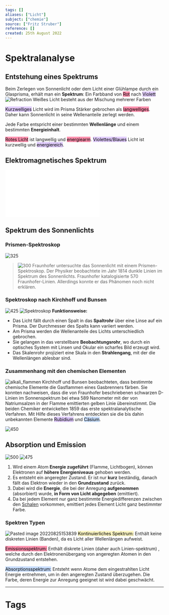 ```yaml
---
tags: []
aliases: ["Licht"]
subject: ["chemie"]
source: ["Fritz Struber"]
reference: []
created: 25th August 2022
---
```


# Spektralanalyse
## Entstehung eines Spektrums
Beim Zerlegen von Sonnenlicht oder dem Licht einer Glühlampe durch ein Glasprisma, erhält man ein **Spektrum**:
Ein Farbband von <mark style="background: #FF5582A6;">Rot</mark> nach <mark style="background: #D2B3FFA6;">Violett</mark>
![Refraction](../assets/Refraction.png)
Weißes Licht besteht aus der Mischung mehrerer Farben


<mark style="background: #D2B3FFA6;">Kurzwelliges</mark> Licht wird im Prisma Stärker gebrochen als <mark style="background: #FF5582A6;">langwelliges</mark>.
Daher kann Sonnenlicht in seine Wellenanteile zerlegt werden.

Jede Farbe entspricht einer bestimmten **Wellenlänge** und einem bestimmten **Energieinhalt**.

<mark style="background: #FF5582A6;">Rotes Licht</mark> ist langwellig und <mark style="background: #FF5582A6;">energiearm</mark>.
<mark style="background: #D2B3FFA6;">Violettes/Blaues</mark> Licht ist kurzwellig und <mark style="background: #D2B3FFA6;">energiereich</mark>.

## Elektromagnetisches Spektrum
![spectrum_20090210](../physik/assets/spectrum_20090210.pdf)

## Spektrum des Sonnenlichts
### Prismen-Spektroskop
![325](Pasted%20image%2020220825152529.png)
>![300](assets/fraunhofer_linien.png)
> Fraunhofer untersuchte das Sonnenlicht mit einem Prismen-Spektroskop.
> Der Physiker beobachtete im Jahr 1814 dunkle Linien im Spektrum des Sonnenlichts. Fraunhofer katalogisierte 570 Fraunhofer-Linien.
> Allerdings konnte er das Phänomen noch nicht erklären.

### Spektroskop nach Kirchhoff und Bunsen
![425](assets/Spektroskop.png)
![Spektroskop](../assets/Spektroskop.png)
**Funktionsweise:**
- Das Licht fällt durch einen Spalt in das **Spaltrohr** über eine Linse auf ein Prisma. Der Durchmesser des Spalts kann variiert werden.
- Am Prisma werden die Wellenanteile des Lichts unterschiedlich gebrochen.
- Sie gelangen in das verstellbare **Beobachtungsrohr**, wo durch ein optisches System mit Linsen und Okular ein scharfes Bild erzeugt wird.
- Das Skalenrohr projiziert eine Skala in den **Strahlengang**, mit der die Wellenlängen ablesbar sind.

### Zusammenhang mit den chemischen Elementen
![alkali_flammen](assets/alkali_flammen.png)
Kirchhoff und Bunsen beobachteten, dass bestimmte chemische Elemente die Gasflammen eines Gasbrenners färben.
Sie konnten nachweisen, dass die von Fraunhofer beschriebenen schwarzen D-Linien im Sonnenspektrum bei etwa 589 Nanometer mit der von Natriumsalzen in der Flamme emittierten gelben Linie übereinstimmt.
Die beiden Chemiker entwickelten 1859 das erste spektralanalytische Verfahren.
Mit Hilfe dieses Verfahrens entdeckten sie die bis dahin unbekannten Elemente <mark style="background: #D2B3FFA6;">Rubidium</mark> und <mark style="background: #ADCCFFA6;">Cäsium</mark>.

![450](assets/Pasted%20image%2020220825153403.png)

## Absorption und Emission
![500](../assets/EmissionAbsorbtion.png)
![475](assets/absorbtion_emission.png)
1. Wird einem Atom **Energie zugeführt** (Flamme, Lichtbogen), können Elektronen auf **höhere Energieniveaus** gehoben werden.
2. Es entsteht ein angeregter Zustand. Er ist nur **kurz** beständig, danach fällt das Elektron wieder in den **Grundzustand** zurück.
3. Dabei wird die **Energie**, die bei der Anregung **aufgenommen** (absorbiert) wurde, **in Form von Licht abgegeben** (emittiert).
4. Da bei jedem Element nur ganz bestimmte Energiedifferenzen zwischen den [Schalen](Orbitalmodell.md) vorkommen, emittiert jedes Element Licht ganz bestimmter Farbe.


### Spektren Typen 
![Pasted image 20220825153839](assets/Pasted%20image%2020220825153839.png)
<mark style="background: #FFF3A3A6;">Kontinuierliches Spektrum:</mark> Enthält keine diskreten Linien (Banden), da es Licht aller Wellenlängen aufweist.

<mark style="background: #FF5582A6;">Emissionsspektrum:</mark> Enthält diskrete Linien (daher auch Linien-spektrum) , welche durch den Elektronenübergang von angeregten Atomen in den Grundzustand entstehen.

<mark style="background: #ADCCFFA6;">Absorptionsspektrum:</mark> Entsteht wenn Atome dem eingestrahlten Licht Energie entnehmen, um in den angeregten Zustand überzugehen. Die Farbe, deren Energie zur Anregung geeignet ist wird dabei geschwächt.


---
# Tags